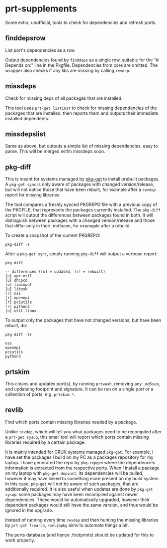 # prt-supplements
Some extra, unofficial, tools to check for dependencies and refresh ports.

## finddepsrow
List port's dependencies as a row.

Output dependencies found by `finddeps` as a single row, suitable for
the "# Depends on:" line in the Pkgfile. Dependencies from core are
omitted. The wrapper also checks if any libs are missing by calling
`revdep`.

## missdeps
Check for missing deps of all packages that are installed.

This tool uses `prt-get listinst` to check for missing dependencies of
the packages that are installed, then reports them and outputs their
immediate installed dependents.

## missdepslist
Same as above, but outputs a simple list of missing dependencies, easy
to parse. This will be merged withh missdeps soon.

## pkg-diff
This is meant for systems managed by [pkg-get](https://crux.nu/portdb/?a=search&q=pkg-get) to install prebuilt packages.
A `pkg-get sync` is only aware of packages with changed version/release,
but will not notice those that have been rebuilt, for example after a
`revdep` report for missing libraries.

The tool compares a freshly synced PKGREPO file with a previous copy of the
PKGFILE, that represents the packages currently installed. The `pkg-diff`
script will output the differences between packages found in both. It will
distinguish between packages with a changed version/release and those
that differ only in their .md5sum, for examaple after a rebuild.

To create a snapshot of the current PKGREPO:
```
pkg-diff -s
```

After a `pkg-get sync`, simply running `pkg-diff` will output a verbose report:
```
pkg-diff

-- differences ([u] = updated, [r] = rebuilt)
[u] apr-util
[u] dhcpcd
[u] libinput
[u] libusb
[r] nss
[r] openmpi
[r] pciutils
[r] python3
[u] util-linux
```

To output only the packages that have not changed versions, but have been rebuilt,
do:
```
pkg-diff -lr

nss
openmpi
pciutils
python3
```

## prtskim
This cleans and updates port(s), by running `prtwash`, removing any
`.md5sum`, and updateing footprint and signature. It can be run on a
single port or a collection of ports, e.g. `prtskim *`.

## revlib
Find which ports contain missing libraries needed by a package.

Unlike `revdep`, which will tell you what packages need to be recompiled
after a `prt-get sysup`, this small tool will report which ports contain
missing libraries required by a certain package. 

It is mainly intended for CRUX systems managed `pkg-get`. For example,
I have set the packages I build on my PC as a packages repository for my
laptop. I have generated the repo by `pkg-repgen` where the dependencies
information is extracted from the respective ports. When I install a
package on my laptop with `pkg-get depinst`, its dependencies will be
pulled, however it may have linked to something more present on my build
system. In this case, `pkg-get` will not be aware of such packages,
that are additionally required. It is also useful when updates are done
by `pkg-get sysup`: some packages may have been recompiled against newer
dependencies. These would be automatically upgraded, however their
dependent packages would still have the same version, and thus would be
ignored in the upgrade.

Instead of running every time `revdep` and then hunting the missing
libraries by `prt-get fsearch`, `revlibpkg` aims to automate things a
bit.

The ports database (and hence .footprints) should be updated for this to
work properly.
